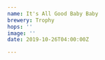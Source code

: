 ```yaml
---
name: It's All Good Baby Baby
brewery: Trophy
hops: ''
image: ''
date: 2019-10-26T04:00:00Z

---
```

